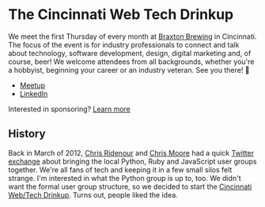 # The Cincinnati Web Tech Drinkup

We meet the first Thursday of every month at [Braxton Brewing](https://maps.app.goo.gl/A7rkBejJu3z9iMws9) in Cincinnati. The focus of the event is for industry professionals to connect and talk about technology, software development, design, digital marketing and, of course, beer! We welcome attendees from all backgrounds, whether you're a hobbyist, beginning your career or an industry veteran. See you there! 👋

- [Meetup](https://www.meetup.com/cwtdrinkup/)
- [LinkedIn](https://www.linkedin.com/company/cwtdrinkup/)

Interested in sponsoring? [Learn more](sponsoring.md)

## History

Back in March of 2012, [Chris Ridenour](https://twitter.com/cridenour) and [Chris Moore](https://twitter.com/cdmwebs) had a quick [Twitter exchange](https://twitter.com/cdmwebs/status/185829571394932736) about bringing the local Python, Ruby and JavaScript user groups together. We're all fans of tech and keeping it in a few small silos felt strange. I'm interested in what the Python group is up to, too. We didn't want the formal user group structure, so we decided to start the [Cincinnati Web/Tech Drinkup](https://www.meetup.com/cwtdrinkup/). Turns out, people liked the idea.
